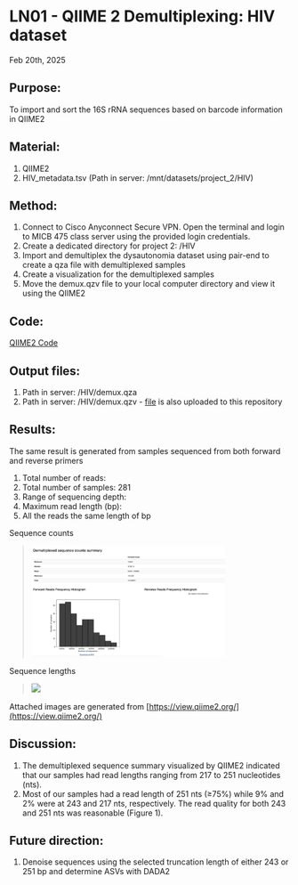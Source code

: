 # LN01 - QIIME 2 Demultiplexing: HIV dataset 

Feb 20th, 2025

## Purpose:
To import and sort the 16S rRNA sequences based on barcode information in QIIME2 

## Material: 
1. QIIME2
2. HIV_metadata.tsv (Path in server: /mnt/datasets/project_2/HIV)

## Method:
1. Connect to Cisco Anyconnect Secure VPN. Open the terminal and login to MICB 475 class server using the provided login credentials.
2. Create a dedicated directory for project 2: /HIV
3. Import and demultiplex the dysautonomia dataset using pair-end to create a qza file with
demultiplexed samples 
5. Create a visualization for the demultiplexed samples
6. Move the demux.qzv file to your local computer directory and view it using the QIIME2

## Code: 
[QIIME2 Code](QIIME2-Analysis/QIIME2-Data-Processing-Script.txt)

## Output files:
1. Path in server: /HIV/demux.qza
2. Path in server: /HIV/demux.qzv - [file](QIIME2-Analysis/Qiime-output-files/demux.qzv) is also uploaded to this repository
   
## Results: 
The same result is generated from samples sequenced from both forward and reverse primers
1. Total number of reads:  
2. Total number of samples: 281
3. Range of sequencing depth: 
4. Maximum read length (bp): 
5. All the reads the same length of  bp

Sequence counts
> <img src="/QIIME2-Analysis/Figures/Demultiplexed sequence counts summary.png" height="200">

Sequence lengths
> <img src="..." height="300">

Attached images are generated from [https://view.qiime2.org/](https://view.qiime2.org/)

## Discussion:
1. The demultiplexed sequence summary visualized by QIIME2 indicated that our samples had read lengths ranging from 217 to 251 nucleotides (nts).
2. Most of our samples had a read length of 251 nts (≥75%) while 9% and 2% were at 243 and 217 nts, respectively. The read quality for both 243 and 251 nts was reasonable (Figure 1). 
## Future direction:
1. Denoise sequences using the selected truncation length of either 243 or 251 bp and determine ASVs with DADA2
